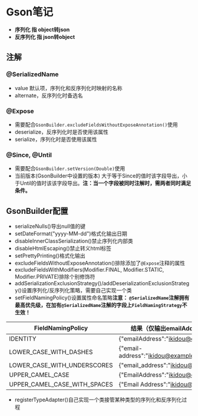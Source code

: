 # Gson笔记
* **序列化 指 object转json**
* **反序列化 指 json转object**
## 注解
### @SerializedName
* value 默认项，序列化和反序列化时映射的名称
* alternate，反序列化时备选名
### @Expose
* 需要配合`GsonBuilder.excludeFieldsWithoutExposeAnnotation()`使用
* deserialize，反序列化时是否使用该属性
* serialize，序列化时是否使用该属性
### @Since, @Until
* 需要配合`GsonBuilder.setVersion(Double)`使用
* 当前版本(GsonBuilder中设置的版本) 大于等于Since的值时该字段导出，小于Until的值时该该字段导出。**注：当一个字段被同时注解时，需两者同时满足条件。**
## GsonBuilder配置
* serializeNulls()导出null值的键
* setDateFormat("yyyy-MM-dd")格式化输出日期
* disableInnerClassSerialization()禁止序列化内部类
* disableHtmlEscaping()禁止转义html标签
* setPrettyPrinting()格式化输出
* excludeFieldsWithoutExposeAnnotation()排除添加了`@Expose`注释的属性
* excludeFieldsWithModifiers(Modifier.FINAL, Modifier.STATIC, Modifier.PRIVATE)排除个别修饰符
* addSerializationExclusionStrategy()/addDeserializationExclusionStrategy()设置序列化/反序列化策略，需要自己实现一个类
* setFieldNamingPolicy()设置属性命名策略**注意： `@SerializedName`注解拥有最高优先级，在加有`@SerializedName`注解的字段上`FieldNamingStrategy`不生效！**

|FieldNamingPolicy|结果（仅输出emailAddress字段）|
|-|-|
|IDENTITY|{"emailAddress":"ikidou@example.com"}|
|LOWER_CASE_WITH_DASHES|{"email-address":"ikidou@example.com"}|
|LOWER_CASE_WITH_UNDERSCORES|{"email_address":"ikidou@example.com"}|
|UPPER_CAMEL_CASE|{"EmailAddress":"ikidou@example.com"}|
|UPPER_CAMEL_CASE_WITH_SPACES|{"Email Address":"ikidou@example.com"}|
* registerTypeAdapter()自己实现一个类接管某种类型的序列化和反序列化过程